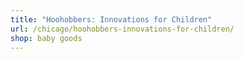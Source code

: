 ```yaml
---
title: "Hoohobbers: Innovations for Children"
url: /chicago/hoohobbers-innovations-for-children/
shop: baby goods
---
```

